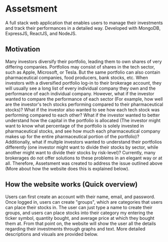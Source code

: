 # Assetsment
A full stack web application that enables users to manage their investments and track their performances in a detailed way. Developed with MongoDB, ExpressJS, ReactJS, and NodeJS.

## Motivation
Many investors diversify their portfolio, leading them to own shares of very differing companies. Portfolios may consist of shares in the tech sector, such as Apple, Microsoft, or Tesla. But the same portfolio can also contain pharmaceutical companies, food producers, bank stocks, etc. 
When investors with a diversified portfolio log-in to their brokerage account, they will usually see a long list of every individual company they own and the performance of each individual company. However, what if the investor wanted to compare the performance of each sector (For example, how well are the investor's tech stocks performing compared to their pharmaceutical stocks)? What if the investor also wanted to see how each tech stock was performing compared to each other? What if the investor wanted to better understand how the capital in the portfolio is allocated (The investor might want to know what percentage of the portfolio is solely invested in pharmaceutical stocks, and see how much each pharmaceutical company makes up for the entire pharmaceutical portion of the portfolio)? Additionally, what if multple investors wanted to understand their portfolios differently (one investor might want to divide their stocks by sector, while another might want to divide their stocks by risk-level)?
Currently, many brokerages do not offer solutions to these problems in an elegant way or at all. Therefore, Assetsment was created to address the issue outlined above (More about how the website does this is explained below).

## How the website works (Quick overview)
Users can first create an account with their name, email, and password. Once logged in, users can create "groups", which are categories that users can place their stocks in. The user can just type a name to create their groups, and users can place stocks into their category my entering the ticker symbol, quantity bought, and average price at which they bought them at. From that point on, the website will show the user all the details regarding their investments through graphs and text. More detailed descriptions and visuals are provided below.
